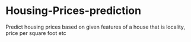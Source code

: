 # Housing-Prices-prediction
Predict housing prices based on given features of a house that is locality, price per square foot etc
